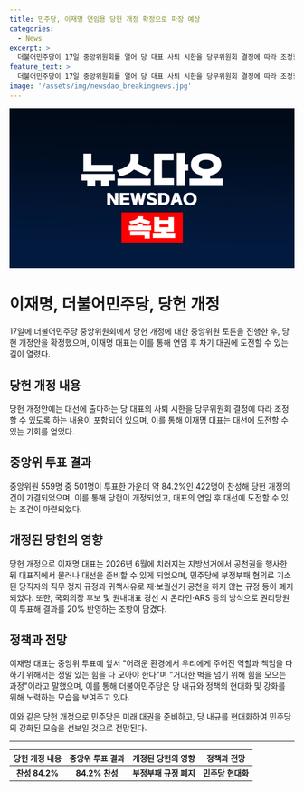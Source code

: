 ```yaml
---
title: 민주당, 이재명 연임용 당헌 개정 확정으로 파장 예상
categories:
  - News
excerpt: >
  더불어민주당이 17일 중앙위원회를 열어 당 대표 사퇴 시한을 당무위원회 결정에 따라 조정할 수 있도록 하는 내용의 당헌 개정안을 확정했다. 이재명 대표는 이로 인해 2027년 대선에 출마하기 위해 찬스를 얻게 되었으며, 중앙위원 84.2%의 투표를 통해 개정이 가결됐다. 또한, 부정부패 혐의 당직자의 직무 정지 규정 등을 폐지하는 내용도 담겼다.
feature_text: >
  더불어민주당이 17일 중앙위원회를 열어 당 대표 사퇴 시한을 당무위원회 결정에 따라 조정할 수 있도록 하는 내용의 당헌 개정안을 확정했다. 이재명 대표는 이로 인해 2027년 대선에 출마하기 위해 찬스를 얻게 되었으며, 중앙위원 84.2%의 투표를 통해 개정이 가결됐다. 또한, 부정부패 혐의 당직자의 직무 정지 규정 등을 폐지하는 내용도 담겼다.
image: '/assets/img/newsdao_breakingnews.jpg'
---
```


<p><img src="/assets/img/newsdao_breakingnews.jpg" alt="firstkoreanews 속보" /></p>

<h1>이재명, 더불어민주당, 당헌 개정</h1>

<p data-ke-size="size16">17일에 더불어민주당 중앙위원회에서 당헌 개정에 대한 중앙위원 토론을 진행한 후, 당헌 개정안을 확정했으며, 이재명 대표는 이를 통해 연임 후 차기 대권에 도전할 수 있는 길이 열렸다.</p>

<h2 data-ke-size="size26">당헌 개정 내용</h2>

<p data-ke-size="size16">당헌 개정안에는 대선에 출마하는 당 대표의 사퇴 시한을 당무위원회 결정에 따라 조정할 수 있도록 하는 내용이 포함되어 있으며, 이를 통해 이재명 대표는 대선에 도전할 수 있는 기회를 얻었다.</p>

<h2 data-ke-size="size26">중앙위 투표 결과</h2>

<p data-ke-size="size16">중앙위원 559명 중 501명이 투표한 가운데 약 84.2%인 422명이 찬성해 당헌 개정의 건이 가결되었으며, 이를 통해 당헌이 개정되었고, 대표의 연임 후 대선에 도전할 수 있는 조건이 마련되었다.</p>

<h2 data-ke-size="size26">개정된 당헌의 영향</h2>

<p data-ke-size="size16">당헌 개정으로 이재명 대표는 2026년 6월에 치러지는 지방선거에서 공천권을 행사한 뒤 대표직에서 물러나 대선을 준비할 수 있게 되었으며, 민주당에 부정부패 혐의로 기소된 당직자의 직무 정지 규정과 귀책사유로 재·보궐선거 공천을 하지 않는 규정 등이 폐지되었다. 또한, 국회의장 후보 및 원내대표 경선 시 온라인·ARS 등의 방식으로 권리당원이 투표해 결과를 20% 반영하는 조항이 담겼다.</p>

<h2 data-ke-size="size26">정책과 전망</h2>

<p data-ke-size="size16">이재명 대표는 중앙위 투표에 앞서 "어려운 환경에서 우리에게 주어진 역할과 책임을 다하기 위해서는 정말 있는 힘을 다 모아야 한다"며 "거대한 벽을 넘기 위해 힘을 모으는 과정"이라고 말했으며, 이를 통해 더불어민주당은 당 내규와 정책의 현대화 및 강화를 위해 노력하는 모습을 보여주고 있다.</p>

<p data-ke-size="size16">이와 같은 당헌 개정으로 민주당은 미래 대권을 준비하고, 당 내규를 현대화하여 민주당의 강화된 모습을 선보일 것으로 전망된다.</p>

<hr>

<table>
    <thead>
        <tr>
            <th>당헌 개정 내용</th>
            <th>중앙위 투표 결과</th>
            <th>개정된 당헌의 영향</th>
            <th>정책과 전망</th>
        </tr>
    </thead>
    <tbody>
        <tr>
            <td style="text-align: center; height: 17px;"><b>찬성 84.2%</b></td>
            <td style="text-align: center; height: 17px;"><b>84.2% 찬성</b></td>
            <td style="text-align: center; height: 17px;"><b>부정부패 규정 폐지</b></td>
            <td style="text-align: center; height: 17px;"><b>민주당 현대화</b></td>
        </tr>
    </tbody>
</table>

